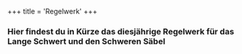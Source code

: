 +++
title = 'Regelwerk'
+++

### Hier findest du in Kürze das diesjährige Regelwerk für das Lange Schwert und den Schweren Säbel